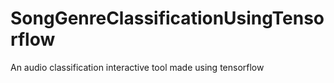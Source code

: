 # SongGenreClassificationUsingTensorflow
An audio classification interactive tool made using tensorflow
